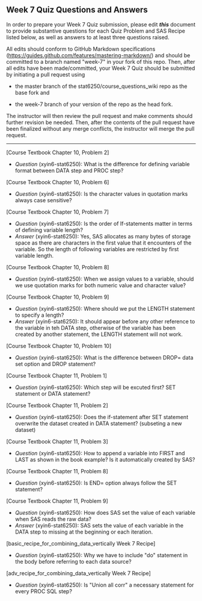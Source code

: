 ## Week 7 Quiz Questions and Answers

In order to prepare your Week 7 Quiz submission, please edit ***this*** document to provide substantive questions for each Quiz Problem and SAS Recipe listed below, as well as answers to at least three questions raised.

All edits should conform to GitHub Markdown specifications (https://guides.github.com/features/mastering-markdown/) and should be committed to a branch named "week-7" in your fork of this repo. Then, after all edits have been made/committed, your Week 7 Quiz should be submitted by initiating a pull request using

- the master branch of the stat6250/course_questions_wiki repo as the base fork and

- the week-7 branch of your version of the repo as the head fork.

The instructor will then review the pull request and make comments should further revision be needed. Then, after the contents of the pull request have been finalized without any merge conflicts, the instructor will merge the pull request.

********************************************************************************



[Course Textbook Chapter 10, Problem 2]
- *Question* (xyin6-stat6250): What is the difference for defining variable format between DATA step and PROC step?



[Course Textbook Chapter 10, Problem 6]
- *Question* (xyin6-stat6250): Is the character values in quotation marks always case sensitive?



[Course Textbook Chapter 10, Problem 7]
- *Question* (xyin6-stat6250): Is the order of If-statements matter in terms of defining variable length?
- *Answer* (xyin6-stat6250): Yes, SAS allocates as many bytes of storage space as there are characters in the first value that it encounters of the variable. So the length of following variables are restricted by first variable length.



[Course Textbook Chapter 10, Problem 8]
- *Question* (xyin6-stat6250): When we assign values to a variable, should we use quotation marks for both numeric value and character value?


[Course Textbook Chapter 10, Problem 9]
- *Question* (xyin6-stat6250): Where should we put the LENGTH statement to specify a length?
- *Answer* (xyin6-stat6250): It should appear before any other reference to the variable in teh DATA step, otherwise of the variable has been created by another statement, the LENGTH statement will not work.

[Course Textbook Chapter 10, Problem 10]
- *Question* (xyin6-stat6250): What is the difference between DROP= data set option and DROP statement?


[Course Textbook Chapter 11, Problem 1]
- *Question* (xyin6-stat6250): Which step will be excuted first? SET statement or DATA statement?


[Course Textbook Chapter 11, Problem 2]
- *Question* (xyin6-stat6250): Does the if-statement after SET statement overwrite the dataset created in DATA statement? (subseting a new dataset)


[Course Textbook Chapter 11, Problem 3]
- *Question* (xyin6-stat6250): How to append a variable into FIRST and LAST as shown in the book example? Is it automatically created by SAS?


[Course Textbook Chapter 11, Problem 8]
- *Question* (xyin6-stat6250): Is END= option always follow the SET statement?


[Course Textbook Chapter 11, Problem 9]
- *Question* (xyin6-stat6250): How does SAS set the value of each variable when SAS reads the raw data?
- *Answer* (xyin6-stat6250): SAS sets the value of each variable in the DATA step to missing at the beginning or each iteration.


[basic_recipe_for_combining_data_vertically Week 7 Recipe]
- *Question* (xyin6-stat6250): Why we have to include "do" statement in the body before referring to each data source?


[adv_recipe_for_combining_data_vertically Week 7 Recipe]
- *Question* (xyin6-stat6250): Is "Union all corr" a necessary statement for every PROC SQL step? 

